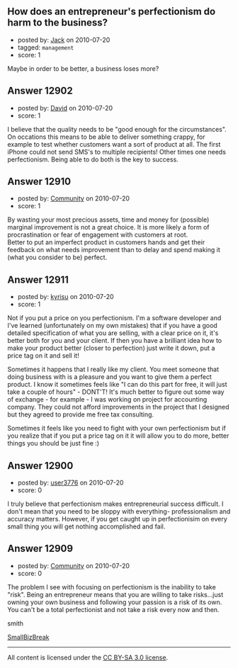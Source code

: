 ## How does an entrepreneur's perfectionism do harm to the business?

- posted by: [Jack](https://stackexchange.com/users/-1/3751-jack) on 2010-07-20
- tagged: `management`
- score: 1

Maybe in order to be better, a business loses more?


## Answer 12902

- posted by: [David](https://stackexchange.com/users/-1/2684-david) on 2010-07-20
- score: 1

I believe that the quality needs to be "good enough for the circumstances". On occations this means to be able to deliver something crappy, for example to test whether customers want a sort of product at all. The first iPhone could not send SMS's to multiple recipients! Other times one needs perfectionism. Being able to do both is the key to success.


## Answer 12910

- posted by: [Community](https://stackexchange.com/users/-1/-1-community) on 2010-07-20
- score: 1

By wasting your most precious assets, time and money for (possible) marginal improvement is not a great choice. It is more likely a form of procrastination or fear of engagement with customers at root.  
Better to put an imperfect product in customers hands and get their feedback on what needs improvement than to delay and spend making it (what you consider to be) perfect.


## Answer 12911

- posted by: [kyrisu](https://stackexchange.com/users/-1/3879-kyrisu) on 2010-07-20
- score: 1

Not if you put a price on you perfectionism. 
I'm a software developer and I've learned (unfortunately on my own mistakes) that if you have a good detailed specification of what you are selling, with a clear price on it, it's better both for you and your client. If then you have a brilliant idea how to make your product better (closer to perfection) just write it down, put a price tag on it and sell it!

Sometimes it happens that I really like my client. You meet someone that doing business with is a pleasure and you want to give them a perfect product. I know it sometimes feels like "I can do this part for free, it will just take a couple of hours" - DONT'T! It's much better to figure out some way of exchange - for example - I was working on project for accounting company. They could not afford improvements in the project that I designed but they agreed to provide me free tax consulting.

Sometimes it feels like you need to fight with your own perfectionism but if you realize that if you put a price tag on it it will allow you to do more, better things you should be just fine :)


## Answer 12900

- posted by: [user3776](https://stackexchange.com/users/-1/3776-user3776) on 2010-07-20
- score: 0

<p>I truly believe that perfectionism makes entrepreneurial success difficult.  I don't mean that you need to be sloppy with everything- professionalism and accuracy matters.  However, if you get caught up in perfectionisim on every small thing you will get nothing accomplished and fail.</p>



</p>



## Answer 12909

- posted by: [Community](https://stackexchange.com/users/-1/-1-community) on 2010-07-20
- score: 0

<p>The problem I see with focusing on perfectionism is the inability to take "risk".  Being an entrepreneur means that you are willing to take risks...just owning your own business and following your passion is a risk of its own.  You can't be a total perfectionist and not take a risk every now and then. </p>

<p>smith</p>

<p><a href="http://smallbizbreak.com" rel="nofollow">SmallBizBreak</a></p>




---

All content is licensed under the [CC BY-SA 3.0 license](https://creativecommons.org/licenses/by-sa/3.0/).
